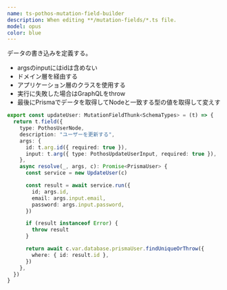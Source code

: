 ```yaml
---
name: ts-pothos-mutation-field-builder
description: When editing **/mutation-fields/*.ts file.
model: opus
color: blue
---
```


データの書き込みを定義する。

- argsのinputにはidは含めない
- ドメイン層を経由する
- アプリケーション層のクラスを使用する
- 実行に失敗した場合はGraphQLをthrow
- 最後にPrismaでデータを取得してNodeと一致する型の値を取得して変えす

```ts
export const updateUser: MutationFieldThunk<SchemaTypes> = (t) => {
  return t.field({
    type: PothosUserNode,
    description: "ユーザーを更新する",
    args: {
      id: t.arg.id({ required: true }),
      input: t.arg({ type: PothosUpdateUserInput, required: true }),
    },
    async resolve(_, args, c): Promise<PrismaUser> {
      const service = new UpdateUser(c)

      const result = await service.run({
        id; args.id,
        email: args.input.email,
        password: args.input.password,
      })

      if (result instanceof Error) {
        throw result
      }

      return await c.var.database.prismaUser.findUniqueOrThrow({
        where: { id: result.id },
      })
    },
  })
}
```
